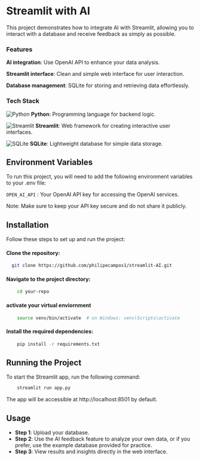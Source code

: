 
# Streamlit with AI
This project demonstrates how to integrate AI with Streamlit, allowing you to interact with a database and receive feedback as simply as possible.

### Features

**AI integration**: Use OpenAI API to enhance your data analysis.

**Streamlit interface**: Clean and simple web interface for user interaction.

**Database management**: SQLite for storing and retrieving data effortlessly.

### Tech Stack

![Python](https://img.icons8.com/?size=50&id=qBvOwZw81tVy&format=png&color=000000)
**Python**: Programming language for backend logic.

![Streamlit](https://img.icons8.com/?size=50&id=9pAKclTpHTMC&format=png&color=000000)
**Streamlit**: Web framework for creating interactive user interfaces.

![SQLite](https://img.icons8.com/?size=50&id=1476&format=png&color=000000)
**SQLite**: Lightweight database for simple data storage.

## Environment Variables
To run this project, you will need to add the following environment variables to your .env file:

`OPEN_AI_API` :  Your OpenAI API key for accessing the OpenAI services.

Note: Make sure to keep your API key secure and do not share it publicly.



## Installation

Follow these steps to set up and run the project:

#### Clone the repository:

```bash
  git clone https://github.com/philipecampos1/streamlit-AI.git
```

#### Navigate to the project directory:

```bash
    cd your-repo
```

#### activate your virtual enviornment

```bash
    source venv/bin/activate  # on Windows: venv\Scripts\activate
```

#### Install the required dependencies:

```bash
    pip install -r requirements.txt
```

## Running the Project

To start the Streamlit app, run the following command:
```bash
    streamlit run app.py
```
The app will be accessible at http://localhost:8501 by default.

## Usage

- **Step 1**: Upload your database.
- **Step 2**: Use the AI feedback feature to analyze your own data, or if you prefer, use the example database provided for practice.
- **Step 3**: View results and insights directly in the web interface.
